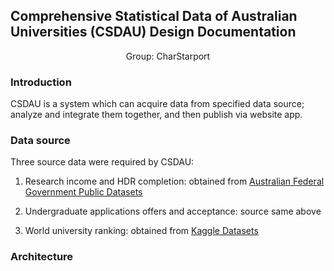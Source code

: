 ## Comprehensive Statistical Data of Australian Universities (CSDAU) Design Documentation

<p style="text-align:center;">Group: CharStarport</p>

### Introduction

CSDAU is a system which can acquire data from specified data source; analyze and integrate them together, and then publish via website app.


### Data source

Three source data were required by CSDAU:

1. Research income and HDR completion: obtained from [Australian Federal Government Public Datasets](https://data.gov.au/)

2. Undergraduate applications offers and acceptance: source same above

3. World university ranking: obtained from [Kaggle Datasets](https://www.kaggle.com/datasets)

### Architecture
